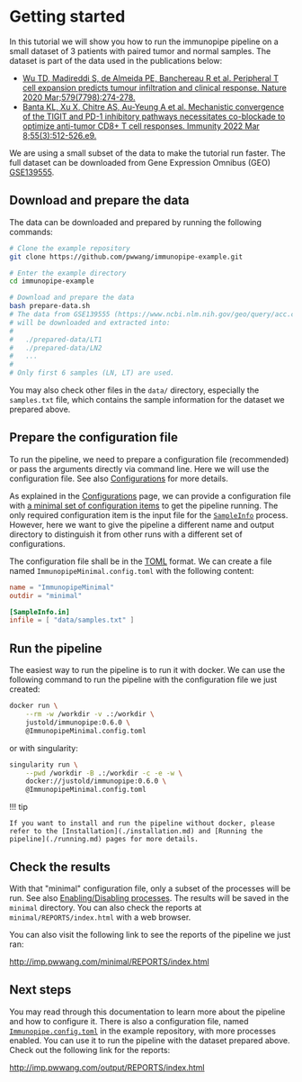 # Getting started

In this tutorial we will show you how to run the immunopipe pipeline on a small dataset of 3 patients with paired tumor and normal samples. The dataset is part of the data used in the publications below:

- [Wu TD, Madireddi S, de Almeida PE, Banchereau R et al. Peripheral T cell expansion predicts tumour infiltration and clinical response. Nature 2020 Mar;579(7798):274-278.][1]
- [Banta KL, Xu X, Chitre AS, Au-Yeung A et al. Mechanistic convergence of the TIGIT and PD-1 inhibitory pathways necessitates co-blockade to optimize anti-tumor CD8+ T cell responses. Immunity 2022 Mar 8;55(3):512-526.e9.][2]

We are using a small subset of the data to make the tutorial run faster. The full dataset can be downloaded from Gene Expression Omnibus (GEO) [GSE139555](https://www.ncbi.nlm.nih.gov/geo/query/acc.cgi?acc=GSE139555).

## Download and prepare the data

The data can be downloaded and prepared by running the following commands:

```bash
# Clone the example repository
git clone https://github.com/pwwang/immunopipe-example.git

# Enter the example directory
cd immunopipe-example

# Download and prepare the data
bash prepare-data.sh
# The data from GSE139555 (https://www.ncbi.nlm.nih.gov/geo/query/acc.cgi?acc=GSE139555)
# will be downloaded and extracted into:
#
#   ./prepared-data/LT1
#   ./prepared-data/LN2
#   ...
#
# Only first 6 samples (LN, LT) are used.
```

You may also check other files in the `data/` directory, especially the `samples.txt` file, which contains the sample information for the dataset we prepared above.

## Prepare the configuration file

To run the pipeline, we need to prepare a configuration file (recommended) or pass the arguments directly via command line. Here we will use the configuration file. See also [Configurations](./configurations.md) for more details.

As explained in the [Configurations](./configurations.md) page, we can provide a configuration file with [a minimal set of configuration items](./configurations.md#minimal-configurations) to get the pipeline running. The only required configuration item is the input file for the [`SampleInfo`](./processes/SampleInfo.md) process. However, here we want to give the pipeline a different name and output directory to distinguish it from other runs with a different set of configurations.

The configuration file shall be in the [TOML](https://toml.io/en/) format. We can create a file named `ImmunopipeMinimal.config.toml` with the following content:

```toml
name = "ImmunopipeMinimal"
outdir = "minimal"

[SampleInfo.in]
infile = [ "data/samples.txt" ]
```

## Run the pipeline

The easiest way to run the pipeline is to run it with docker. We can use the following command to run the pipeline with the configuration file we just created:

```bash
docker run \
    --rm -w /workdir -v .:/workdir \
    justold/immunopipe:0.6.0 \
    @ImmunopipeMinimal.config.toml
```

or with singularity:

```bash
singularity run \
    --pwd /workdir -B .:/workdir -c -e -w \
    docker://justold/immunopipe:0.6.0 \
    @ImmunopipeMinimal.config.toml
```

!!! tip

    If you want to install and run the pipeline without docker, please refer to the [Installation](./installation.md) and [Running the pipeline](./running.md) pages for more details.

## Check the results

With that "minimal" configuration file, only a subset of the processes will be run. See also [Enabling/Disabling processes](./configurations.md#enablingdisabling-processes). The results will be saved in the `minimal` directory. You can also check the reports at `minimal/REPORTS/index.html` with a web browser.

You can also visit the following link to see the reports of the pipeline we just ran:

<http://imp.pwwang.com/minimal/REPORTS/index.html>

## Next steps

You may read through this documentation to learn more about the pipeline and how to configure it. There is also a configuration file, named [`Immunopipe.config.toml`][3] in the example repository, with more processes enabled. You can use it to run the pipeline with the dataset prepared above. Check out the following link for the reports:

<http://imp.pwwang.com/output/REPORTS/index.html>


[1]: https://www.ncbi.nlm.nih.gov/pubmed/32103181
[2]: https://www.ncbi.nlm.nih.gov/pubmed/35263569
[3]: https://github.com/pwwang/immunopipe-example/blob/master/Immunopipe.config.toml
